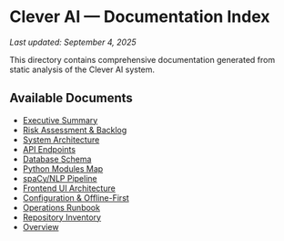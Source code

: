 # Clever AI — Documentation Index

_Last updated: September 4, 2025_

<!--
Why: Central documentation hub providing comprehensive system analysis and architectural guidance
Where: Referenced by developers, onboarding processes, and architectural decision-making
How: Generated from static analysis with links to specialized documentation areas

Connects to:
    - docs/architecture.md: System architecture and component relationships
    - docs/config/device_specifications.md: Hardware environment and constraints
    - docs/api/endpoints.md: API documentation and usage patterns
    - docs/components/python.md: Python module relationships and dependencies
    - ../README.md: Main project documentation and overview
    - All documentation files: Serves as navigation hub for technical documentation
-->

This directory contains comprehensive documentation generated from static analysis of the Clever AI system.

## Available Documents

- [Executive Summary](audit_summary.md)
- [Risk Assessment & Backlog](risk_backlog.md)
- [System Architecture](architecture.md)
- [API Endpoints](api/endpoints.md)
- [Database Schema](data/db.md)
- [Python Modules Map](components/python.md)
- [spaCy/NLP Pipeline](nlp/pipeline.md)
- [Frontend UI Architecture](ui/frontend.md)
- [Configuration & Offline-First](config/config.md)
- [Operations Runbook](runbook.md)
- [Repository Inventory](file-inventory.md)
- [Overview](overview.md)
